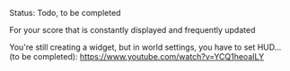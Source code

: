 
Status: Todo, to be completed

For your score that is constantly displayed and frequently updated

You're still creating a widget, but in world settings, you have to set HUD... (to be completed):
https://www.youtube.com/watch?v=YCQ1heoaILY